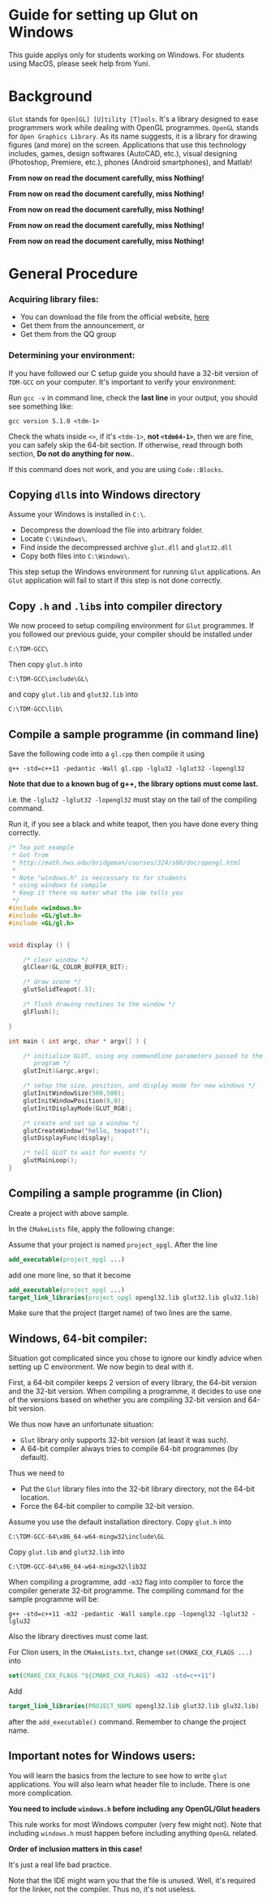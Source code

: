 # Guide for setting up Glut on Windows
This guide applys only for students working on Windows.
For students using MacOS, please seek help from Yuni.

# Background

`Glut` stands for `Open[GL] [U]tility [T]ools`. It's a library designed to ease programmers work while dealing with OpenGL programmes. `OpenGL` stands for `Open Graphics Library`. As its name suggests, it is a library for drawing figures (and more) on the screen. Applications that use this technology includes, games, design softwares (AutoCAD, etc.), visual designing (Photoshop, Premiere, etc.), phones (Android smartphones), and Matlab!

**From now on read the document carefully, miss Nothing!**

**From now on read the document carefully, miss Nothing!**

**From now on read the document carefully, miss Nothing!**

**From now on read the document carefully, miss Nothing!**

**From now on read the document carefully, miss Nothing!**

# General Procedure

### Acquiring library files:
  * You can download the file from the official website, [here](https://www.opengl.org/resources/libraries/glut/glutdlls37beta.zip)
  * Get them from the announcement, or
  * Get them from the QQ group

### Determining your environment:

If you have followed our C setup guide you should have a 32-bit version of `TDM-GCC` on your computer. It's important to verify your environment:

Run `gcc -v` in command line, check the **last line** in your output, you should see something like:

```
gcc version 5.1.0 <tdm-1>
```

Check the whats inside `<>`, if it's `<tdm-1>`, **not `<tdm64-1>`**, then we are fine, you can safely skip the 64-bit section. If otherwise, read through both section, **Do not do anything for now.**. 

If this command does not work, and you are using `Code::Blocks`. 

## Copying `dll`s into Windows directory
Assume your Windows is installed in `C:\`. 

* Decompress the download the file into arbitrary folder.
* Locate `C:\Windows\`. 
* Find inside the decompressed archive `glut.dll` and `glut32.dll`
* Copy both files into `C:\Windows\`.

This step setup the Windows environment for running `Glut` applications. An `Glut` application will fail to start if this step is not done correctly.

## Copy `.h` and `.lib`s into compiler directory
We now proceed to setup compiling environment for `Glut` programmes. If you followed our previous guide, your compiler should be installed under

```
C:\TDM-GCC\
```

Then copy `glut.h` into 

```
C:\TDM-GCC\include\GL\
```


and copy `glut.lib` and `glut32.lib` into 

```
C:\TDM-GCC\lib\
```

## Compile a sample programme (in command line)
Save the following code into a `gl.cpp` then compile it using
```
g++ -std=c++11 -pedantic -Wall gl.cpp -lglu32 -lglut32 -lopengl32
```

**Note that due to a known bug of g++, the library options must come last.**

i.e. the `-lglu32 -lglut32 -lopengl32` must stay on the tail of the compiling command.

Run it, if you see a black and white teapot, then you have done every thing correctly.

```cpp
/* Tea pot example
 * Got from
 * http://math.hws.edu/bridgeman/courses/324/s06/doc/opengl.html
 *
 * Note "windows.h" is neccessary to for students
 * using windows to compile
 * Keep it there no mater what the ide tells you
 */
#include <windows.h>
#include <GL/glut.h>
#include <GL/gl.h>


void display () {

    /* clear window */
    glClear(GL_COLOR_BUFFER_BIT);

    /* draw scene */
    glutSolidTeapot(.5);

    /* flush drawing routines to the window */
    glFlush();

}

int main ( int argc, char * argv[] ) {

    /* initialize GLUT, using any commandline parameters passed to the
       program */
    glutInit(&argc,argv);

    /* setup the size, position, and display mode for new windows */
    glutInitWindowSize(500,500);
    glutInitWindowPosition(0,0);
    glutInitDisplayMode(GLUT_RGB);

    /* create and set up a window */
    glutCreateWindow("hello, teapot!");
    glutDisplayFunc(display);

    /* tell GLUT to wait for events */
    glutMainLoop();
}
```

## Compiling a sample programme (in Clion)
Create a project with above sample.

In the `CMakeLists` file, apply the following change:

Assume that your project is named `project_opgl`. After the line 

```cmake
add_executable(project_opgl ...)
```

add one more line, so that it become
```cmake
add_executable(project_opgl ...)
target_link_libraries(project_opgl opengl32.lib glut32.lib glu32.lib)
```

Make sure that the project (target name) of two lines are the same.


## Windows, 64-bit compiler:
Situation got complicated since you chose to ignore our kindly advice when setting up C environment. We now begin to deal with it.

First, a 64-bit compiler keeps 2 version of every library, the 64-bit version and the 32-bit version. When compiling a programme, it decides to use one of the versions based on whether you are compiling 32-bit version and 64-bit version.

We thus now have an unfortunate situation:

* `Glut` library only supports 32-bit version (at least it was such).
* A 64-bit compiler always tries to compile 64-bit programmes (by default).

Thus we need to

* Put the `Glut` library files into the 32-bit library directory, not the 64-bit location.
* Force the 64-bit compiler to compile 32-bit version.

Assume you use the default installation directory. Copy `glut.h` into 

```
C:\TDM-GCC-64\x86_64-w64-mingw32\include\GL
```

Copy `glut.lib` and `glut32.lib` into

```
C:\TDM-GCC-64\x86_64-w64-mingw32\lib32
```

When compiling a programme, add `-m32` flag into compiler to force the compiler generate 32-bit programme. The compiling command for the sample programme will be:

```
g++ -std=c++11 -m32 -pedantic -Wall sample.cpp -lopengl32 -lglut32 -lglu32
```

Also the library directives must come last.

For Clion users, in the `CMakeLists.txt`, change `set(CMAKE_CXX_FLAGS ...)` into

```cmake
set(CMAKE_CXX_FLAGS "${CMAKE_CXX_FLAGS} -m32 -std=c++11")
```

Add 
```cmake
target_link_libraries(PROJECT_NAME opengl32.lib glut32.lib glu32.lib)
```

after the `add_executable()` command. Remember to change the project name.

## Important notes for Windows users:
You will learn the basics from the lecture to see how to write `glut` applications. You will also learn what header file to include. There is one more complication. 

**You need to include `windows.h` before including any OpenGL/Glut headers**

This rule works for most Windows computer (very few might not). Note that including `windows.h` must happen before including anything `OpenGL` related. 

**Order of inclusion matters in this case!**

It's just a real life bad practice. 

Note that the IDE might warn you that the file is unused.
Well, it's required for the linker, not the compiler. Thus no, it's not useless.

